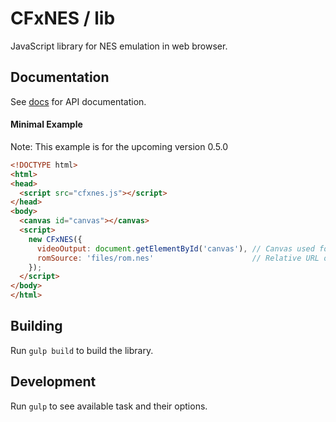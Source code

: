 # CFxNES / lib

JavaScript library for NES emulation in web browser.

## Documentation

See [docs](docs/api.md) for API documentation.

#### Minimal Example

Note: This example is for the upcoming version 0.5.0

``` html
<!DOCTYPE html>
<html>
<head>
  <script src="cfxnes.js"></script>
</head>
<body>
  <canvas id="canvas"></canvas>
  <script>
    new CFxNES({
      videoOutput: document.getElementById('canvas'), // Canvas used for rendering
      romSource: 'files/rom.nes'                      // Relative URL of a ROM image
    });
  </script>
</body>
</html>
```

## Building

Run `gulp build` to build the library.

## Development

Run `gulp` to see available task and their options.
